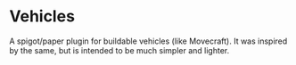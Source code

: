 # Vehicles
A spigot/paper plugin for buildable vehicles (like Movecraft). It was inspired by the same, but is intended to be much simpler and lighter.
